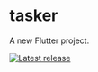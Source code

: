 # tasker

A new Flutter project.

[![Latest release](https://img.shields.io/badge/Releases-v1.0-blue)](https://github.com/sahil-ingle/tasker-app/releases)
